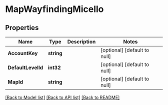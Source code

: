 # MapWayfindingMicello

## Properties
Name | Type | Description | Notes
------------ | ------------- | ------------- | -------------
**AccountKey** | **string** |  | [optional] [default to null]
**DefaultLevelId** | **int32** |  | [optional] [default to null]
**MapId** | **string** |  | [optional] [default to null]

[[Back to Model list]](../README.md#documentation-for-models) [[Back to API list]](../README.md#documentation-for-api-endpoints) [[Back to README]](../README.md)

